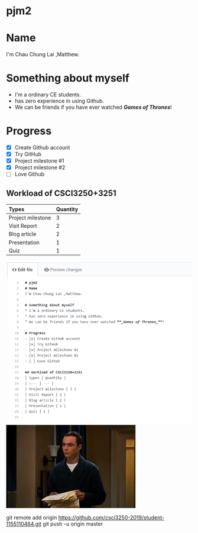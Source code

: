 # pjm2
# Name 
I'm Chau Chung Lai ,Matthew.

# Something about myself
* I'm a ordinary CE students.
* has zero experience in using Github.
* We can be friends if you have ever watched **_Games of Thrones_**!

# Progress
- [x] Create Github account
- [x] Try GitHub
- [x] Project milestone #1
- [x] Project milestone #2
- [ ] Love Github

## Workload of CSCI3250+3251
| Types | Quantity |
| :--- | --- |
| Project milestone | 3 |
| Visit Report | 2 |
| Blog article | 2 |
| Presentation | 1 |
| Quiz | 1 |

![image](https://github.com/cclmt0129/pjm2/blob/master/code.png)
![gif](https://github.com/cclmt0129/pjm2/blob/master/biBf0tk.gif)

git remote add origin https://github.com/csci3250-2019/student-1155110464.git
git push -u origin master
